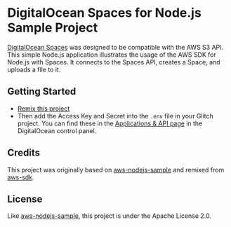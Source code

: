 # DigitalOcean Spaces for Node.js Sample Project

[DigitalOcean Spaces](https://www.digitalocean.com/products/storage/object-storage/) was designed to be compatible with the AWS S3 API. This simple Node.js application illustrates the usage of the AWS SDK for Node.js with Spaces. It connects to the Spaces API, creates a Space, and uploads a file to it. 

## Getting Started

- [Remix this project](https://glitch.com/edit/#!/digitalocean-spaces-example)
- Then add the Access Key and Secret into the `.env` file in your Glitch project. You can find these in the [Applications & API page](https://cloud.digitalocean.com/settings/api/tokens) in the DigitalOcean control panel.

## Credits

This project was originally based on [aws-nodejs-sample](https://github.com/awslabs/aws-nodejs-sample) and remixed from [aws-sdk](https://glitch.com/edit/#!/remix/aws-sdk).

## License

Like [aws-nodejs-sample](https://github.com/awslabs/aws-nodejs-sample), this project is under the Apache License 2.0.